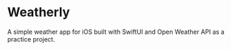 # Weatherly
A simple weather app for iOS built with SwiftUI and Open Weather API as a practice project.
